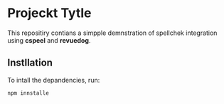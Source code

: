 # Projeckt Tytle

This repositiry contians a simpple demnstration of spellchek integration using **cspeel** and **revuedog**.

## Instllation

To intall the depandencies, run:

```bash
npm innstalle
